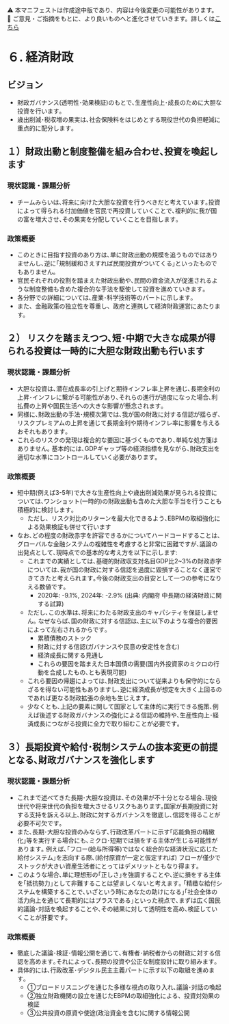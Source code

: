 ⚠️ 本マニフェストは作成途中版であり、内容は今後変更の可能性があります。  
💬 ご意見・ご指摘をもとに、より良いものへと進化させていきます。詳しくは[こちら](README.md#このマニフェスト自身もみんなの知恵を集めて改善していきます)

# ６. 経済財政

## ビジョン

* 財政ガバナンス(透明性･効果検証)のもとで､生産性向上･成長のために大胆な投資を行います｡  
* 歳出削減･税収増の果実は､社会保険料をはじめとする現役世代の負担軽減に重点的に配分します｡

## １）財政出動と制度整備を組み合わせ､投資を喚起します

### 現状認識・課題分析

* チームみらいは､将来に向けた大胆な投資を行うべきだと考えています｡投資によって得られる付加価値を官民で再投資していくことで､複利的に我が国の富を増大させ､その果実を分配していくことを目指します｡

### 政策概要

* このときに目指す投資のあり方は､単に財政出動の規模を追うものではありませんし､逆に｢規制緩和さえすれば民間投資がついてくる｣といったものでもありません｡  
* 官民それぞれの役割を踏まえた財政出動や､民間の資金流入が促進されるような制度整備も含めた複合的な手法を駆使して投資を進めていきます｡   
* 各分野での詳細については､産業･科学技術等のパートに示します｡
* また、金融政策の独立性を尊重し、政府と連携して経済財政運営にあたります。

## ２） リスクを踏まえつつ､短･中期で大きな成果が得られる投資は一時的に大胆な財政出動も行います

### 現状認識・課題分析

* 大胆な投資は､潜在成長率の引上げと期待インフレ率上昇を通じ､長期金利の上昇･インフレに繋がる可能性があり､それらの進行が過度になった場合､利払費の上昇や国民生活への大きな影響が懸念されます｡  
* 同様に､財政出動の手法･規模次第では､我が国の財政に対する信認が揺らぎ､リスクプレミアムの上昇を通じて長期金利や期待インフレ率に影響を与えるおそれもあります｡  
* これらのリスクの発現は複合的な要因に基づくものであり､単純な処方箋はありません｡ 基本的には､GDPギャップ等の経済指標を見ながら､財政支出を適切な水準にコントロールしていく必要があります｡

### 政策概要

* 短中期(例えば3-5年)で大きな生産性向上や歳出削減効果が見られる投資については､ワンショット(一時的)の財政出動も含めた大胆な手当を行うことも積極的に検討します｡  
  * ただし、リスク対比のリターンを最大化できるよう､EBPMの取組強化による効果検証も併せて行います  
* なお､どの程度の財政赤字を許容できるかについてハードコードすることは､グローバルな金融システムの複雑性を考慮すると非常に困難ですが､議論の出発点として､現時点での基本的な考え方を以下に示します:   
  * これまでの実績としては､基礎的財政収支対名目GDP比2\~3%の財政赤字については､我が国の財政に対する信認を過度に毀損することなく運営できてきたと考えられます｡今後の財政支出の目安として一つの参考になりえる数値です｡  
    * 2020年: \-9.1%, 2024年: \-2.9% (出典: 内閣府 中長期の経済財政に関する試算)  
  * ただし､この水準は､将来にわたる財政支出のキャパシティを保証しません｡ なぜならば､国の財政に対する信認は､主に以下のような複合的要因によって左右されるからです｡  
    * 累積債務のストック  
    * 財政に対する信認(ガバナンスや民意の安定性を含む)  
    * 経済成長に関する見通し  
    * これらの要因を踏まえた日本国債の需要(国内外投資家のミクロの行動を合成したもの､とも表現可能)  
  * これら要因の帰趨によっては､財政支出について従来よりも保守的にならざるを得ない可能性もありますし､逆に経済成長が想定を大きく上回るのであれば更なる財政拡張の余地も生じえます｡  
  * 少なくとも､上記の要素に関して国家として主体的に実行できる施策､例えば後述する財政ガバナンスの強化による信認の維持や､生産性向上･経済成長につながる投資に全力で取り組むことが必要です｡

## ３）長期投資や給付･税制システムの抜本変更の前提となる､財政ガバナンスを強化します

### 現状認識・課題分析

* これまで述べてきた長期･大胆な投資は､その効果が不十分となる場合､現役世代や将来世代の負担を増大させるリスクもあります｡国家が長期投資に対する支持を訴える以上､財政に対するガバナンスを徹底し､信認を得ることが必要不可欠です｡  
* また､長期･大胆な投資のみならず､行政改革パートに示す｢応能負担の精緻化｣等を実行する場合にも､ミクロ･短期では損をする主体が生じる可能性があります｡ 例えば､｢フロー(給与所得等)ではなく総合的な経済状況に応じた給付システム｣を志向する際､(給付原資が一定と仮定すれば) フローが僅少でストックが大きい資産生活者にとってはデメリットともなり得ます｡  
* このような場合､単に理想形の｢正しさ｣を強調することや､逆に損をする主体を｢抵抗勢力｣として非難することは望ましくないと考えます｡ ｢精緻な給付システムを構築することで､いざという時にあなたの助けになる｣｢社会全体の活力向上を通じて長期的にはプラスである｣といった視点で､まずは広く国民的議論･対話を喚起することや､その結果に対して透明性を高め､検証していくことが肝要です｡

### 政策概要

* 徹底した議論･検証･情報公開を通じて､有権者･納税者からの財政に対する信認を高めます｡それによって､長期の投資や公正な制度設計に取り組みます｡  
* 具体的には､行政改革･デジタル民主主義パートに示す以下の取組を進めます｡   
  * ①ブロードリスニングを通じた多様な視点の取り入れ､議論･対話の喚起  
  * ②独立財政機関の設立を通じたEBPMの取組強化による、投資対効果の検証  
  * ③公共投資の原資や使途(政治資金を含む)に関する情報公開
